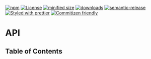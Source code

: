 [![npm](https://img.shields.io/npm/v/x-expression.svg)](https://www.npmjs.com/package/x-expression)
[![License](https://img.shields.io/badge/License-BSD%203--Clause-blue.svg)](https://opensource.org/licenses/BSD-3-Clause)
[![minified size](https://badgen.net/bundlephobia/min/x-expression)](https://bundlephobia.com/result?p=x-expression)
[![downloads](http://img.shields.io/npm/dm/x-expression.svg?style=flat-square)](https://npmjs.org/package/x-expression)
[![semantic-release](https://img.shields.io/badge/%20%20%F0%9F%93%A6%F0%9F%9A%80-semantic--release-e10079.svg)](https://github.com/arlac77/x-expression.git)
[![Styled with prettier](https://img.shields.io/badge/styled_with-prettier-ff69b4.svg)](https://github.com/prettier/prettier)
[![Commitizen friendly](https://img.shields.io/badge/commitizen-friendly-brightgreen.svg)](http://commitizen.github.io/cz-cli/)

# API

<!-- Generated by documentation.js. Update this documentation by updating the source code. -->

## Table of Contents
